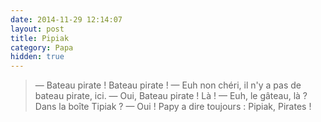```yaml
---
date: 2014-11-29 12:14:07
layout: post
title: Pipiak
category: Papa
hidden: true
---
```


> —  Bateau pirate ! Bateau pirate !
> —  Euh non chéri, il n'y a pas de bateau pirate, ici.
> —  Oui, Bateau pirate ! Là !
> —  Euh, le gâteau, là ? Dans la boîte Tipiak ?
> —  Oui ! Papy a dire toujours : Pipiak, Pirates !


